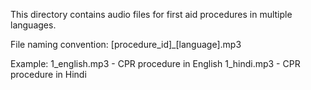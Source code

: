 This directory contains audio files for first aid procedures in multiple languages.

File naming convention:
[procedure_id]_[language].mp3

Example:
1_english.mp3 - CPR procedure in English
1_hindi.mp3 - CPR procedure in Hindi
